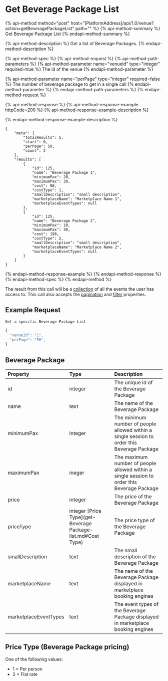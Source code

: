 # Get Beverage Package List

{% api-method method="post" host="\[PlatformAddress\]/api/1.0/venue?action=getBeveragePackageList" path="" %}
{% api-method-summary %}
Get Beverage Package List
{% endapi-method-summary %}

{% api-method-description %}
Get a list of Beverage Packages.
{% endapi-method-description %}

{% api-method-spec %}
{% api-method-request %}
{% api-method-path-parameters %}
{% api-method-parameter name="venueId" type="integer" required=true %}
The id of the venue
{% endapi-method-parameter %}

{% api-method-parameter name="perPage" type="integer" required=false %}
The number of beverage package to get in a single call
{% endapi-method-parameter %}
{% endapi-method-path-parameters %}
{% endapi-method-request %}

{% api-method-response %}
{% api-method-response-example httpCode=200 %}
{% api-method-response-example-description %}

{% endapi-method-response-example-description %}

```text
{
    "meta": {
        "totalResults": 5,
        "start": 0,
        "perPage": 50,
        "count": 2
    },
    "results": [
        {
            "id": 125,
            "name": "Beverage Package 1",
            "minimumPax": 20,
            "maximumPax": 30,
            "cost": 98,
            "costType": 1,
            "smallDescription": "small description",
            "marketplaceName": "Marketplace Name 1",
            "marketplaceEventTypes": null
        },
        {   
            "id": 125,
            "name": "Beverage Package 2",
            "minimumPax": 10,
            "maximumPax": 30,
            "cost": 198,
            "costType": 2,
            "smallDescription": "small description",
            "marketplaceName": "Marketplace Name 2",
            "marketplaceEventTypes": null
        }
    ]
}
```
{% endapi-method-response-example %}
{% endapi-method-response %}
{% endapi-method-spec %}
{% endapi-method %}

The result from this call will be a [collection](../getting-started/interpreting-the-response/collections.md) of all the events the user has access to. This call also accepts the [pagination](../getting-started/interpreting-the-response/pagination.md) and [filter](../getting-started/interpreting-the-response/filtering.md) properties.

## Example Request

`Get a specific Beverage Package List`

```javascript
{
  "venueId": "1",
  "perPage": "50",
}
```
## Beverage Package

| Property | Type | Description |
| :--- | :--- | :--- |
| id | integer | The unique id of the Beverage Package |
| name | text | The name of the Beverage Package |
| minimumPax | integer | The minimum number of people allowed within a single session to order this Beverage Package |
| maximumPax | ineger | The maximum number of people allowed within a single session to order this Beverage Package |
| price | integer | The price of the Beverage Package |
| priceType | integer [Price Type](get-Beverage Package-list.md#Cost Type)| The price type of the Beverage Package |
| smallDescription | text | The small description of the Beverage Package |
| marketplaceName | text | The name of the Beverage Package displayed in marketplace booking engines |
| marketplaceEventTypes | text | The event types of the Beverage Package displayed in marketplace booking engines |


## Price Type \(Beverage Package pricing\)

One of the following values:

* 1 = Per person
* 2 = Flat rate
